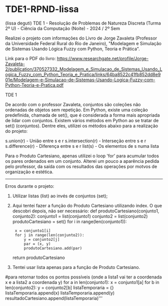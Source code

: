 # TDE1-RPND-lissa
(lissa deguti) TDE 1 - Resolução de Problemas de Natureza Discreta (Turma 2º U) - Ciência da Computação (Noite) - 2024 / 2º Sem

Realizei o projeto com informações do Livro de Jorge Zavaleta (Professor da Universidade Federal Rural do
Rio de Janeiro), "Modelagem e Simulação de Sistemas Usando Lógica Fuzzy com Python, Teoria e Prática".

Link para o PDF do livro:
https://www.researchgate.net/profile/Jorge-Zavaleta-2/publication/370527332_Modelagem_e_Simulacao_de_Sistemas_Usando_Logica_Fuzzy_com_Python_Teoria_e_Pratica/links/64ba8522c41fb852dd8e901e/Modelagem-e-Simulacao-de-Sistemas-Usando-Logica-Fuzzy-com-Python-Teoria-e-Pratica.pdf

TDE 1

De acordo com o professor Zavaleta, conjuntos são coleções não ordenadas de objetos sem repetição. Em Python,
existe uma coleção predefinida, chamada de set(), que é considerada a forma mais apropriada de lidar com conjuntos.
Existem vários métodos em Python ao se tratar de set() (conjuntos). Dentre eles, utilizei os métodos abaixo para
a realização do projeto:

s.union(r) - União entre s e r
s.intersection(r) - Interseção entre s e r
s.difference(r) - Diferença entre s e r
list(s) - Os elementos de s numa lista

Para o Produto Cartesiano, apenas utilizei o loop 'for' para acumular todos os pares ordenados em um conjunto.
Alterei um pouco a aparência pedida pelo professor, da saída com os resultados das operações por motvos de organização e estética.

--------------------------------------------------------------------------------------
Erros durante o projeto:
1. Utilizar listas (list) ao invés de conjuntos (set);

2. Aqui tentei fazer a função do Produto Cartesiano utilizando index. O que descobri depois, não ser necessário:
def produtoCartesiano(conjunto1, conjunto2):
    conjunto1 = list(conjunto1)
    conjunto2 = list(conjunto2)
    produtoCartesiano = set()
    for i in range(len(conjunto1)):
   
        x = conjunto1[i]
        for j in range(len(conjunto2)):
            y = conjunto2[j]
            par = (x, y)
            produtoCartesiano.add(par)
    return produtoCartesiano
4. Tentei usar lista apenas para a função de Produto Cartesiano.

#para retornar todos os pontos possíveis (onde a lista1 vai ter a coordenada x e a lista2 a coordenada y)
    for a in len(conjunto1):
        x = conjunto1[a]
        for b in len(conjunto2):
            y = conjunto2[b]
            listaTemporaria = {}
            listaTemporaria.append(x)
            listaTemporaria.append(y)
            resultadoCartesiano.append(listaTemporaria)'''
